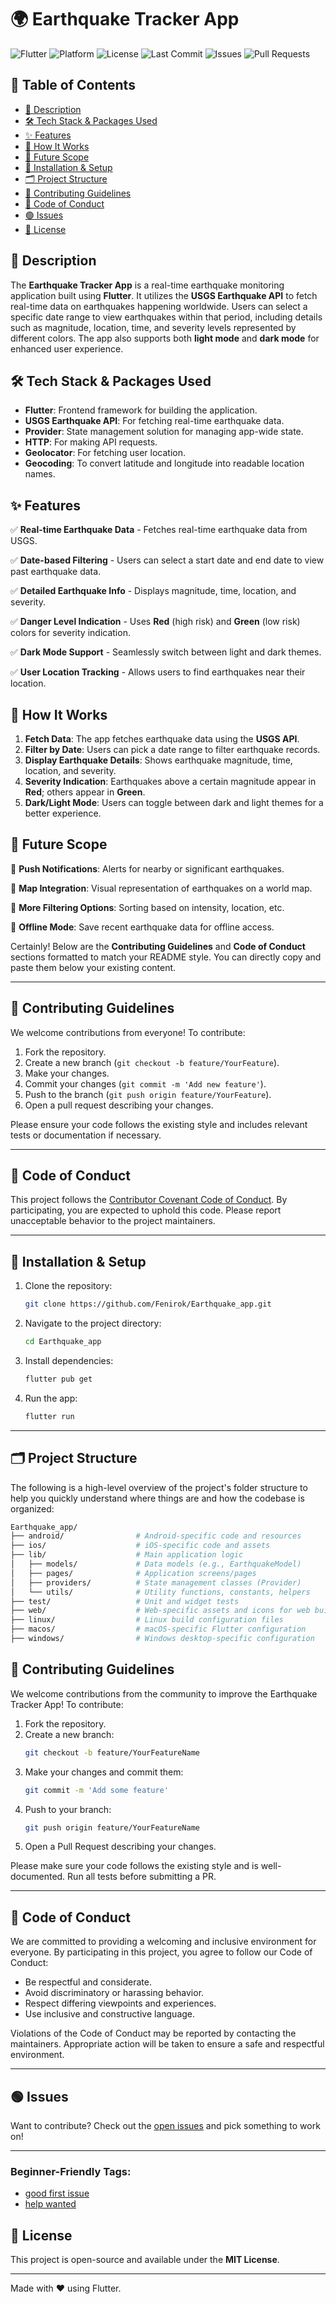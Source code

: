 # 🌍 Earthquake Tracker App

![Flutter](https://img.shields.io/badge/Flutter-v3.x-blue?logo=flutter)
![Platform](https://img.shields.io/badge/Platform-Android%20%7C%20iOS-blue?logo=google)
![License](https://img.shields.io/github/license/Fenirok/Earthquake_app)
![Last Commit](https://img.shields.io/github/last-commit/Fenirok/Earthquake_app)
![Issues](https://img.shields.io/github/issues/Fenirok/Earthquake_app)
![Pull Requests](https://img.shields.io/github/issues-pr/Fenirok/Earthquake_app)

## 📑 Table of Contents

- [📖 Description](#📖-description)
- [🛠️ Tech Stack & Packages Used](#🛠️-tech-stack--packages-used)
- [✨ Features](#✨-features)
- [🚀 How It Works](#🚀-how-it-works)
- [🔮 Future Scope](#🔮-future-scope)
- [📂 Installation & Setup](#📂-installation--setup)
- [🗂️ Project Structure](#🗂️-project-structure)
- [🤝 Contributing Guidelines](#🤝-contributing-guidelines)
- [📏 Code of Conduct](#📏-code-of-conduct)
- [🟢 Issues](#🟢-issues)
- [📜 License](#📜-license)

## 📖 Description

The **Earthquake Tracker App** is a real-time earthquake monitoring application built using **Flutter**. It utilizes the **USGS Earthquake API** to fetch real-time data on earthquakes happening worldwide. Users can select a specific date range to view earthquakes within that period, including details such as magnitude, location, time, and severity levels represented by different colors. The app also supports both **light mode** and **dark mode** for enhanced user experience.

## 🛠️ Tech Stack & Packages Used

- **Flutter**: Frontend framework for building the application.
- **USGS Earthquake API**: For fetching real-time earthquake data.
- **Provider**: State management solution for managing app-wide state.
- **HTTP**: For making API requests.
- **Geolocator**: For fetching user location.
- **Geocoding**: To convert latitude and longitude into readable location names.

## ✨ Features

✅ **Real-time Earthquake Data** - Fetches real-time earthquake data from USGS.

✅ **Date-based Filtering** - Users can select a start date and end date to view past earthquake data.

✅ **Detailed Earthquake Info** - Displays magnitude, time, location, and severity.

✅ **Danger Level Indication** - Uses **Red** (high risk) and **Green** (low risk) colors for severity indication.

✅ **Dark Mode Support** - Seamlessly switch between light and dark themes.

✅ **User Location Tracking** - Allows users to find earthquakes near their location.

## 🚀 How It Works

1. **Fetch Data**: The app fetches earthquake data using the **USGS API**.
2. **Filter by Date**: Users can pick a date range to filter earthquake records.
3. **Display Earthquake Details**: Shows earthquake magnitude, time, location, and severity.
4. **Severity Indication**: Earthquakes above a certain magnitude appear in **Red**; others appear in **Green**.
5. **Dark/Light Mode**: Users can toggle between dark and light themes for a better experience.

## 🔮 Future Scope

🔹 **Push Notifications**: Alerts for nearby or significant earthquakes.

🔹 **Map Integration**: Visual representation of earthquakes on a world map.

🔹 **More Filtering Options**: Sorting based on intensity, location, etc.

🔹 **Offline Mode**: Save recent earthquake data for offline access.

Certainly! Below are the **Contributing Guidelines** and **Code of Conduct** sections formatted to match your README style. You can directly copy and paste them below your existing content.

---

## 🤝 Contributing Guidelines

We welcome contributions from everyone! To contribute:

1. Fork the repository.
2. Create a new branch (`git checkout -b feature/YourFeature`).
3. Make your changes.
4. Commit your changes (`git commit -m 'Add new feature'`).
5. Push to the branch (`git push origin feature/YourFeature`).
6. Open a pull request describing your changes.

Please ensure your code follows the existing style and includes relevant tests or documentation if necessary.

---

## 🧾 Code of Conduct

This project follows the [Contributor Covenant Code of Conduct](https://www.contributor-covenant.org/version/2/1/code_of_conduct/).
By participating, you are expected to uphold this code. Please report unacceptable behavior to the project maintainers.

---

## 📂 Installation & Setup

1. Clone the repository:

   ```sh
   git clone https://github.com/Fenirok/Earthquake_app.git
   ```

2. Navigate to the project directory:

   ```sh
   cd Earthquake_app
   ```

3. Install dependencies:

   ```sh
   flutter pub get
   ```

4. Run the app:
   ```sh
   flutter run
   ```

---

## 🗂️ Project Structure

The following is a high-level overview of the project's folder structure to help you quickly understand where things are and how the codebase is organized:

```sh
Earthquake_app/
├── android/                # Android-specific code and resources
├── ios/                    # iOS-specific code and assets
├── lib/                    # Main application logic
│   ├── models/             # Data models (e.g., EarthquakeModel)
│   ├── pages/              # Application screens/pages
│   ├── providers/          # State management classes (Provider)
│   └── utils/              # Utility functions, constants, helpers
├── test/                   # Unit and widget tests
├── web/                    # Web-specific assets and icons for web builds
├── linux/                  # Linux build configuration files
├── macos/                  # macOS-specific Flutter configuration
├── windows/                # Windows desktop-specific configuration

```

## 🤝 Contributing Guidelines

We welcome contributions from the community to improve the Earthquake Tracker App! To contribute:

1. Fork the repository.
2. Create a new branch:
   ```sh
   git checkout -b feature/YourFeatureName
   ```
3. Make your changes and commit them:
   ```sh
   git commit -m 'Add some feature'
   ```
4. Push to your branch:
   ```sh
   git push origin feature/YourFeatureName
   ```
5. Open a Pull Request describing your changes.

Please make sure your code follows the existing style and is well-documented. Run all tests before submitting a PR.

---

## 📏 Code of Conduct

We are committed to providing a welcoming and inclusive environment for everyone. By participating in this project, you agree to follow our Code of Conduct:

- Be respectful and considerate.
- Avoid discriminatory or harassing behavior.
- Respect differing viewpoints and experiences.
- Use inclusive and constructive language.

Violations of the Code of Conduct may be reported by contacting the maintainers. Appropriate action will be taken to ensure a safe and respectful environment.

---

## 🟢 Issues

Want to contribute? Check out the [open issues](https://github.com/Fenirok/Earthquake_app/issues) and pick something to work on!

---

### Beginner-Friendly Tags:

- [good first issue](https://github.com/Fenirok/Earthquake_app/issues?q=is%3Aissue+is%3Aopen+label%3A"good+first+issue")
- [help wanted](https://github.com/Fenirok/Earthquake_app/issues?q=is%3Aissue+is%3Aopen+label%3A"help+wanted")

## 📜 License

This project is open-source and available under the **MIT License**.

---

Made with ❤️ using Flutter.